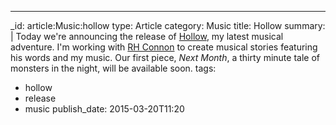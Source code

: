 ---
_id: article:Music:hollow
type: Article
category: Music
title: Hollow
summary: |
  Today we're announcing the release of [Hollow](http://www.hollow-audio.co.uk/), my latest musical adventure. I'm working with [RH Connon](https://twitter.com/rhconnon/) to create musical stories featuring his words and my music. Our first piece, *Next Month*, a thirty minute tale of monsters in the night, will be available soon.
tags: 
  - hollow
  - release
  - music
publish_date: 2015-03-20T11:20


